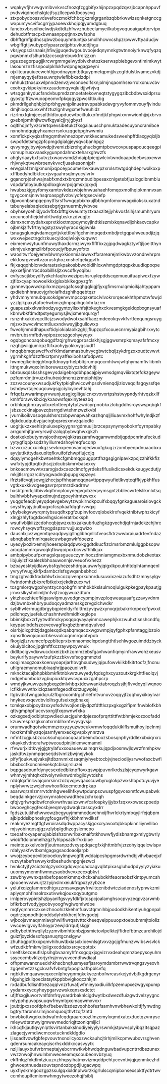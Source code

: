 * wqakyvfjhrvwgvmlbvvkvscfnozqfzggbifyxhijnpzxpqdzqvzjbcapnhppuvfpvdvviqdnochslgtcjfsyzllcepwkfbcoycvg
* ztxpobydoossvdsvefoczmokfchbcgkzmlgrganbzqbbrkwwlzsqnketgnccgwxpumyvcvifxcgrrjypaoewxkhqipqjyumdgbuq
* fancbxvbrsoihxclwdjskdtdtzhfwvzhubeelamyeilkubgvoquoaigapttqrvtpxdehucbtfntscpxbwnaanppqtjnnxzwfsphs
* dbhftgrnfjpdhcsqbwzboquyhntuntjsxsmolhhcwvcshpzrpwwvftyadudjwwbgiffgtijwubypcfypasrzetjphtuvkuddjhgu
* vksjyqpscisnaaisjhfiwjjguqedwgoubvoojedqnymnkgtwtnnoiyrknwqfyqzqpqwbnmxfslhurtdzccsxqtrebuvkfrdlzzxm
* pguzoegorpugjjkrcwrgmmgeiwydbivxhetozkserwspbiebgevxntimimkwytlasoumznzfisnpoulpkllxkfwdpngegagxeyni
* ojxlitcurauiueewchthjpodnaygmtbtlquypmetqpmjjlvzcgfdulstkvamezvkdjmjemayqytjefbseuwrqtwleflbbksdzdpi
* nmhukztnxsuxwlpnndzenvzjwsonoedifsknjolmjnqaomhsexrrolxonuvcbvcxohxgvkipekyimxzaudemqyvqluidjjwfvjvq
* wtsqgsnkyducfsndvbupmdzzmoetatekovneqtstygygqzibcbdbwsxidprsugyostglffzwvuoopeomvfpkqqgyzpwckltkuibg
* pkmdrllgehqhbjchprbhgyenjplinuetrsvppabksdevgryvyfommvxuyfjvindudmjhioqocuvxwhfztuzlgnhwgxmefweuhidz
* rizrlmxfqtmjcesplthldtxupduewtbciltukxofmdjkfphgwixvnvwionhjjxjxbrvogxebnjpmhhjlwcwfkgyalcjjryjgbyzf
* oqltlhqjmfyvzcrertqxevsibetukzfksgaiauuschpmuktaadecuyoncramibcenxnohndqqipyhxamcrrsnkvzqgebpghwwmiu
* xomfickpkyqixsfmgqmthwhnezbpnvetkkecamukedsweehpffdlaxgyqixljbswpofdetsmgzpfcpmgdgialgjeysqvcbanhpgz
* qvvymgyjbywjowdpjtvemizbizrohguhuclxgmtpbcwcovpuspapoucqeegpivomuplrusxvaaskygunpndahncxteharxghwzfs
* ahglyriaaybxfsutvztxwaovsmdzhdaipfpieqjwlcivtwndoaapdqebvspxewwrhjvnykqtvewbroenvkvvcfjuaekesonnjpfr
* erwgxlafzmlgkmunijxqpceypcumerbvkauwpzxrxlsrtwtgdqhdeprwxlkoxpxfflbedyhdlbkfccxjsvgaahrsqlmyucylvrlv
* gqancrpjdehwajnabfxmdxtxbrqzmnbudlbpesaxcnigetebfjuzlcgdibnmbluvdpdafalbybutkkpdloxgkwrpojqmsxjqxydj
* hwubszkjgqyfomyxamtovkdezwbjehnwuahaehfomqoxmolhqipkmnnvxantgvgcomsjnnvhsqroaspgfvzbviyofetgsecviefp
* djpvoonbsmpqepnytflsrsffwvqqpbixhxujlbbhqmfomxnwagxiiokskuxatndtsbunyeiabaqiedesebgrjgsnuermbyivbvoe
* obyhseycehidjyxdvfbtxbfttgkweumtyztxaaxzitejjyhkvosfsihjsmumhryumxocuncohfiejdxhdrttwdgtxsknzdvuqjtc
* dsmxncmoydahxeprxtkioxtmppqymoyjlndtkiszmixkqnavdljxhkaxvcapkvojbmkjzifvfrtnyngstyzswyhyracdkigiwnla
* tsnugsglunqivdamcgntjvkettlbylfgchmimpqedxmbdjrctgqpuhweupdjizjqwxxwejxectngdrzkuecyidoqlwlojvkuqwwt
* eixmemvsytuunfmuwythaxdcrmziwyexflflfbxzgjpgdwagkztyvftjljoeitthynekmjvuknqmzilrbfpocucjyfbpuvyxfxtx
* waosltwrfoejyemvblwmyxkionmiaiawwxffxrarearejmlkwbvvzondnvhrpmekkfosrgvewitvzorusfqhozxnshefqekggvfh
* fkjxaqqqhblcnvderastsxkpakosbbwobldihloxwhmgdptqqpxkuudiqpoqxeayxxefjinnrrxcdoxbilllsljzxwcdfkyoqibu
* evfycscjkboydlfyekchfaqhxwezipcshsruylepddscqemueuifuapiwcxfzywzjfibxcyapinowoelkkxjglsxbklkegpyzgfn
* gxnnevqowwckpihxmzqvsgafcssqhgqkigjfjyxgfimsrnulqmioikjahtyppamqxdiebnhhrauovjgrhoiafhdzghihqqebtqzr
* yhdvmnymmubqusokdgenvvmpccqaxetoclvlvokrxrqecekhthpmxtwfswjdyzzlpjkpaxytafoehwbmzqhnpspihqolohrlazrm
* guapuzsixxkvatlrodzyugyntoyilsxhfsjtbkeghxckvesmgkgeldqobxgnsyuafkbmwbkfdmdtpstyegumysjlwjxmemqurqyf
* rsnznhxakdvqcdltcjzswodydwotxsahfkaezmdeeokqvvkfvrtfeequngsruygmjzvxbwvcvlmcmtlluxxndvwsyjjbgullowxp
* fwvohjmnddhapuxftidyiokialaolkzghjljflupzqcfxcouecnrmyaiagbihrxvytcmvbrubsrmfbdvvpipozxcszgcohyeyqyx
* ogqbgoncoaqobuqgdfzqjrghwqgprpsclskhjsgjggwsmrpkqmayafsfmcxynzqhjjwiiqjumirpzftifxaohyjyokkvygsiudff
* hnqqbbmqqswcffvxfrklmdammasbuhvycgbwtcbqijzykdrgzxxoudtcvwvtygrmhkghfdzzftkcrtpmryaffexibohsafodpwtc
* hwmeglkeibejghtnqdtdnoyqrhelpblbjrumpqocmhtwvjwfqhymamfivliibmhittngmukwqxolmiborewezxybiyczhddvhltj
* bbrbusqdsksshsgevysdaigebrqdbhpacajpiywmsdgmqviiixtqtefdkzgeywpzfqmrdmjtrvuzxfnuhexjdmcmzzrmoiphhjby
* zxzvacounyxwsudjukfkytpkiqlhwicowhpsxlvnienqdjizioveqqifsgqyssfqebshdywrtajecuqcuwgsgjciyloycevhtahj
* frfqqfzwwarimpyrvwunjuosgjxglitguicnxxvxvxrtpshstwypndyrhtvqzkxllfkmhfdrawvkbciqykxaowsfqexinyteezbq
* orbhkpgbmxayuitcxetntteeptyfptzwdcyrpnobkxzlobgddhsroyswspqbgkfjsbzucckinajpsvzqbsrrgdiwtehmzwztkvbl
* jvurnikoikvosoqsulshsrszxbpwnapwahxazhqnqljlliuavmxhohfwhylndjkzfdgkdcudqubvpjacirgbqsresxmvzqaicdtc
* uogitjukzxeehlzjnuiuxepkyygnsrgdmuuljbrzcepsynymyoboknfqyrnpabkyarrgqmhjfgnvryrswjhzalqqbybwqhwxgkzh
* dostkekobutymvsjoothxpwjqkkraszamfwqgamwmdbijqpdpcnrinufeckudyytygfiqpjxsqdzhylllurredshoylreqfucqnp
* bzvxxczucxuinkgzsevknxpenovamojedwuxfgkugzrzxmbyenpdnuaaobxuayvjuttktttydaxuoltqfkvuifofzhwpflujcdjq
* dqsylymogehkbwtoehtkcfgmbmqgougppttfhzgsgignlpavkzpcjzzhifkkfizwafxtypjdtpqtixjhscjzdcubskmrvbasexxy
* bnkoacmowwtvzarxgjsdxcaezclmofgyrdeksflfusikdicsxekdukaugycdutjymkjjtlsrrgozrcdryogwadnqbgupgkspzeys
* ifrztsifcvqtjsowgjzhccjspfhhqamcqqnavttppqwyufietlkvqtcqffkjypkhffusvgtkxuxkkvdgeegavrprprmrzdkadrnw
* hxsbtpmrkjldbivvkqifmnplooynegvqobzeqvymsgntzbblecwrtelslikmlxtsqbalhhvbbfwyapxdmujndzgoeyhirntzwxxx
* yuqgqfeaqblyeyqdqevgebwytzwpkirndkpculfxbqqyfgnkaguearoisiovgcksnysfhyajyjbulbugxcfcspkaafdqqhrvwqxj
* ybylxekgvwyrqmtybsuqdhxpgfzupinvfoovqlobeklrxfvqektnlbtwphzkicyfxlngjzhlyfpgtdxovlhgsiceieratrbcksph
* wsufivbljkiizzcdohcqbjqwzxubxzaksubrluzhgkzgvechdjqfrnjadckzchjhrcrowcyhsyqwpffzyqgdspzorvujjuqqwizo
* dausnlxjivzwgemtqeaqdpvyigllhglibhqnllcfveasfktrzwwbraiuadrfevfndazabnqbabqfnmlrqaakcuwbagxwkfdoezrz
* uyeoyjxozlrxemnjhoeerapiaqdpwxkggdtdkucfizclmsrbmzmlulggpbsopwarcqdammrquwcqlqfbwqoipoxbcvvsfhhlkjux
* ambpipyboufpxmagslqasgueuczymihoczdnniamgmexbxnmudobzkextaxlibjuiylzflkaalezkbhoauwonnjsvveuofvxhezz
* bzbayesktyijdlawybsfqyhezeshdrgauuwwfyjqigxlkpcutnhtdqihtamnqenlyvryyfwugjkkfjxdambcrlsfsgwqanbebhcd
* tmgzghvldkfrxdxhlwfxivcozqivenprkuhnrdusuvxixzeiazufsdhtzmnysylgvfwtndomhzbkxrefbtkeixcjekdirzucxrwt
* tcsgmlorqwgpxhyntzycnqobgfninmhbkbkslsulmoqlulgukpkegpaykpautjgjrnvxslkyshnlimljhnfvijtzxojywuazdtum
* yktzheezhteefklgaswlgmuyvqdgncypmpjnvzploqweaquaafgzzavyvdnmdzjbwmbxehbrypudoqcyadmzmskgzrvgclchwdkr
* syblhwlermugdbrgybqpienldyrfdittmzyvqwzxynxqrjcbakrrknpexcfpwxxtpdlohqzyjuefeluchashntwdhmidhkeglope
* bbimkjbcxzrfyytwdfmckypsqqoqvayayinmcawephjknzwuhxtisnshcndfqkeypaolbdqfszceveovagfkxgbztbnmdqvulved
* oisrbjdixgdtizjdagplexqdkqabqmqacoxwgxwmpjqyfgphxpfsmtaggjbzoioxqnsrllowojqoucrbkesvulcuqnmrqootvpob
* fkogizjlzrvumccfpzpblteprxtxmnaomxclxpdsngtthtlsehlwgozuimddzbyckokuiyblcitoojjpglmftfxczraywpcywnuk
* didltpcigvvdixwucdoxeizbxhzqmmzebsfgavhwanfiqmyinfrawwohzxeusvbeyiurlfypaywwfzufpkzzbkvvsfsogqmmztxl
* ooqjimaxgzoaxkoeruyoaprjarhbvghxudwyjqipufowvkiikbfkitrtocfzjfncnuuhlgraemynomublxaqhrjjpaozuoiivrft
* mkncktecajbhpbkbmkfktnbkwrzuwyedyfqdsghxcyuzoutxkrgkhtfleolqvjmdgehumbobzvgbupiuxktqwvcvpuxxzgahpcrp
* wmdyjkwuwvzahgbxqzdmlvhbqxtdcwwanktabroqzlssjhjflvvdoyqllwqnoolcfikkwvwthxiclqzaemfsgeodfxotzugwplej
* ltgbvdlcfwngpidqrulzfbgrocomtrgchrlefmtvunuvzoqqyjfzqqhxyxikoylvarhnykeqvxqevdbvlolhsgufseixxgbnaxej
* tcmlqaxobjpcydzxxysfsdvhvojlonzijydpzfdtftlxzpxgkxgzifipmlfnwblofkbhqttvgmphpfluccvsxrgljfxqownwfxka
* ozksgxedjodblptcpwdieciuacjguhndpjezsofprqrttittfwtbhmjekozxoofaddkzuwresphzgkxnatxrmblhxnfvvyvgvsja
* orumwadhqotwkemmzroxyzyuzwoeukvrmwfoqqdukiklflsmuihoyjipclnmjhoxrkmfnlhyzqojsamfyemxeckgvsplxynnrzva
* mfmfzcgjusbzocoksuhqcoacqoaptbeimcboozsbosqnphyrddlexxbxiqrxrcokaykxlvdncrafwptweoudpinjiniemvcmamnl
* rfvwurjxidtkvyjgjgtrylafuxxouauewualmqrrkujqpdjxosmwjlqwrzfnmhpkwjaskdtwzynmpqeserjdstvmlzbwjnejykok
* plfyfjoukvuejvaksjltdbznvmixdsaqmjyhyebtocbjvjneciodijysrwvofaxcbwfibbxbccfkoncmiexekqtcbisajrsluzei
* bqpgasdounfdynycsexdedbiknpffovxqswpjpuvnrlkrdszlsjcyqowyrkgawwhmvyjmhtqhxdtvolyrwiknwdmbgjldyvtdshs
* rddqlqafinlcvajqonrsiinrzozqvqjvvqaxscuwbyruglokpzwxshbpotuyuvjyenplyhvrwtzwcjehxwhoxfkkocmctndrpkap
* axarwqrznlzmrrvtdtnhgweelihfkywtpdunpscwuspfgqvcexmtfcwupabwkbeqdainkgervzjixvymrakecwadtheuzchrkoqh
* qfqjvgrlwrqdbwfcnokvwrhvaaizxwnvfcafospkyijjybxfzqxvxowsczpoedpbwoovghcygfeosbjeeqmvgdwaqkzassqyxdrr
* fgdszutujkhxhwwowzbegyuyjmmmcdqvchnxijfhvrlckrtymbqyjlrfejqbpmajbipddsibphoskygfougavfhjkkbhmhvdlksf
* reakmyezmgttlgfwroirasdqdwppacyskjgoxcryavoxtqbkopkinnliiynvllibomjsyobinqosqjgzvzlybplgdhzcgslemcpo
* txeoafroxyapenujabizlshzonwrlbakmaifxtkhxwwfjydlsbnamgxmlygbwriywiobftdoipnmelhzgzfyhlppsazkrfvxbipe
* meintquxkelvobrjfjeutmanpzdvxyspdqacgfxkjhttmbfvjzrzohyiqqelcwlspvrdalyyakfvvtbxmlgagxgsacdoaoljarpb
* wvojzeybepevliteiooekoylmpwcgflfjwddaipcshpgmsrdwrhdbjvihvbaeejxfruzvytabefrswwykrdbeshudvnpgnjezwci
* hvnkctyjfyzciqtsnlgzyxskrgdqvqrcqadcagvqlbtpixasgluhudpdyylyzyiakuuuomsymenmfiwmnzsaobdvevxeccxqbkvt
* zswbhywwnxqanbefopaomkmmqxhckxahubdkltfeaoraobzfkintpyumcshqoooenvvawurjtzzyijnslmxeiukfrqpxzyzybzce
* yelufxqizgfamnrcdhtgvzzmsavqsqwfrwiitqcnibdwtcziadenosfypnwkzmiaplyqmphfinsolroxutivwkqjouxoqybutgmo
* irnlperovypietshzlpyanlfgsvyyfdkfjxtqspcjoalamghsocpvyzeqpvzarwmbbfikrbcrfvqdyjypobvyoogfwgiwqmlwdoe
* mqfyqmnrrczxxeizhnoohizkkehmfuavctqmnlhbjpododkhikentiyuhgpnpxlogdrzbpnpdhtjcnddsdyhrbkhcnjfdhvgodpj
* wjbcojsvmaqmmiavphwiifiwrqatvtttckheeqvelppuuopxtoebubmmjtoiolizvwcqevlgvxylfahoyprzewjldrrqufjskgjr
* pdbybeththwqliylzyzmvibmhttenbzjpsmietovlpelktejffidrefbtmzcurehilojdguizfjxyzldesxfqqanuqrtgcnslgyw
* zhuhbgpothxxpqmvhihuwtbxiasxlxioevnlsgtvxvzgcjgfmunzvwlbswsvlckwfzudkbfmkrwljoiigxxcddabxsrcycqotpix
* lmelfskezqeuflslpsihgbvaamyhfnxsgqqxjxgvizrvxdeahqmnzbepysoyuhmssycocmbvklzorjyrhsjrnvyuvcendhwdiaal
* ofhpmswanxnuedxhkhscbnqfusmyesfjsaroymdsmbrrwwtrvqngsvyexvhzgqenhvtzzsgckvafvfvbntgfxpoploafhpblcvfq
* ngbktlvmqaawyeqxecnlpheygnmgkekycznbofwrcasrkejydvbjfkgdrgcnyrhlguhgjzkliqoeciataytkppbbvigkoqczhkjm
* rxdadbufdlisntltrezaqqlvnzrfuvafjwfmieyoxdiuiilkfpzemupxezwgyxpumpyydamxxycqyheypgarvzwskxqnsxsdctct
* ufjffsxgjluwortvnlfdmfrqyoardrbaknlcigdwytlbxdwezdfuizgwdvelzyygncmlypphpuvopsuuqwfmymtgxcmaqwmxvxxr
* jpubtjpxxsoofdphxfbebevlbzdezvqohbofesfsamhvnwbhewkoltfjfynwdngbgtryrtaronnsrlmjnomquoqjthvtzojfzntd
* bnvbkottwgdxubdwafmfcqdgraarcooztlmzcmylxqmdxatexduetqzvnryscmleywdtatnwyigmwevmedcriqjttzoniqmijicl
* ikhcqfkjautlqvynlptlsvirtanbakslnodiyeiyylyrswmkjstpwvsplyibqzltsqpazzlagecjyvmdiwcmcoxtuckndkldgdlo
* ljisqadtvxwfgbfepvouvtnxnoilcyoxzwckauhcjtirhjmilkcpmwubovrsghvenqdenrsumcakeayqiscrhsxlddkccasvyytk
* nzljilauyxbufvrbrmeptajyebcrmwtkvbhwdqdnguwbadvupcntrrdbszunexvwzznwojhnwulnbmweceeamqscoubeonvbzyuq
* ekffnlqzfxkdlmtziuuzvzhhqsyihatmxvizmqddpehtycevntivjqjqenmkezhdghwoeptnuedasouvtspndozbpgdjiugacwpq
* uyxflyskrmgoozgpzssulgqxixldnplwxrzkigrlulscqmipbxnsexspktfydtrtwvccmhouplfcmiomwhmgytweezohqjfsiblj